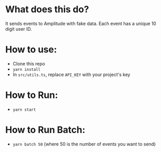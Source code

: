 # What does this do?
It sends events to Amplitude with fake data. Each event has a unique 10 digit user ID.

# How to use:
- Clone this repo
- `yarn install`
- In `src/utils.ts`, replace `API_KEY` with your project's key

# How to Run:
- `yarn start`

# How to Run Batch:
- `yarn batch 50` (where 50 is the number of events you want to send)